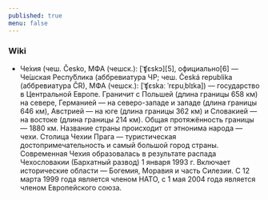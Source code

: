 ```yaml
---
published: true
menu: false
---
```

### Wiki

- Че́хия (чеш. Česko, МФА (чешск.): [ˈʧɛskɔ][5], официально[6] — Че́шская Респу́блика (аббревиатура ЧР; чеш. Česká republika (аббревиатура ČR), МФА (чешск.): [ˈʧɛskaː ˈrɛpuˌblɪka]) — государство в Центральной Европе. Граничит с Польшей (длина границы 658 км) на севере, Германией — на северо-западе и западе (длина границы 646 км), Австрией — на юге (длина границы 362 км) и Словакией — на востоке (длина границы 214 км). Общая протяжённость границы — 1880 км. Название страны происходит от этнонима народа — чехи. Столица Чехии Прага — туристическая достопримечательность и самый большой город страны. Современная Чехия образовалась в результате распада Чехословакии (Бархатный развод) 1 января 1993 г. Включает исторические области — Богемия, Моравия и часть Силезии. С 12 марта 1999 года является членом НАТО, с 1 мая 2004 года является членом Европейского союза.

